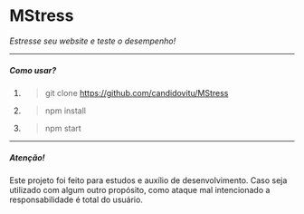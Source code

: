 # MStress
_Estresse seu website e teste o desempenho!_

------------
##### Como usar?
1. > git clone https://github.com/candidovitu/MStress
2. > npm install
3. > npm start

------

##### Atenção!
Este projeto foi feito para estudos e auxílio de desenvolvimento. Caso seja utilizado com algum outro propósito, como ataque mal intencionado a responsabilidade é total do usuário.
